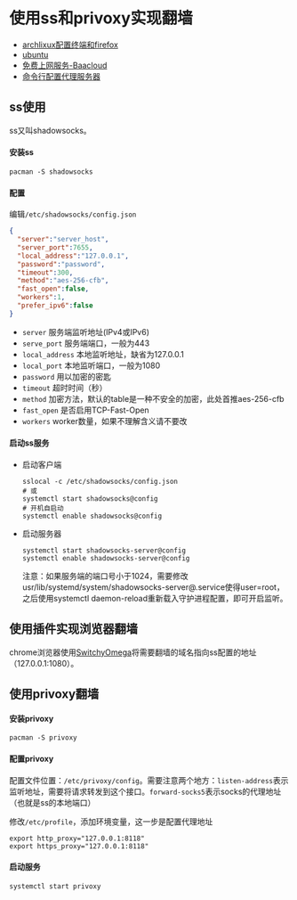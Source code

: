 # 使用ss和privoxy实现翻墙

* [archlixux配置终端和firefox](https://blog.csdn.net/qq_34661580/article/details/76910525)
* [ubuntu](https://blog.csdn.net/ATYZ123/article/details/63263956)
* [免费上网服务-Baacloud](https://blog.csdn.net/qq_16477581/article/details/80804342)
* [命令行配置代理服务器](https://yevon-cn.github.io/2017/05/05/set-proxy-of-cmd.html)

## ss使用
ss又叫shadowsocks。

#### 安装ss

```shell
pacman -S shadowsocks
```

#### 配置

编辑`/etc/shadowsocks/config.json`

```json
{
  "server":"server_host",
  "server_port":7655,
  "local_address":"127.0.0.1",
  "password":"password",
  "timeout":300,
  "method":"aes-256-cfb",
  "fast_open":false,
  "workers":1,
  "prefer_ipv6":false
}
```

* `server`        服务端监听地址(IPv4或IPv6)
* `serve_port`    服务端端口，一般为443
* `local_address` 本地监听地址，缺省为127.0.0.1
* `local_port`    本地监听端口，一般为1080
* `password`      用以加密的密匙
* `timeout`       超时时间（秒）
* `method`        加密方法，默认的table是一种不安全的加密，此处首推aes-256-cfb
* `fast_open`     是否启用TCP-Fast-Open
* `workers`       worker数量，如果不理解含义请不要改

#### 启动ss服务

* 启动客户端
  
  ```shell
  sslocal -c /etc/shadowsocks/config.json
  # 或
  systemctl start shadowsocks@config
  # 开机自启动
  systemctl enable shadowsocks@config
  ```
* 启动服务器

  ```shell
  systemctl start shadowsocks-server@config
  systemctl enable shadowsocks-server@config
  ```

  注意：如果服务端的端口号小于1024，需要修改usr/lib/systemd/system/shadowsocks-server@.service使得user=root，之后使用systemctl daemon-reload重新载入守护进程配置，即可开启监听。

## 使用插件实现浏览器翻墙

  chrome浏览器使用[SwitchyOmega](https://chrome.google.com/webstore/detail/proxy-switchyomega/padekgcemlokbadohgkifijomclgjgif)将需要翻墙的域名指向ss配置的地址（127.0.0.1:1080）。

## 使用privoxy翻墙

#### 安装privoxy

  ```shell
  pacman -S privoxy
  ```

#### 配置privoxy

  配置文件位置：`/etc/privoxy/config`。需要注意两个地方：`listen-address`表示监听地址，需要将请求转发到这个接口。`forward-socks5`表示socks的代理地址（也就是ss的本地端口）

  修改`/etc/profile`，添加环境变量，这一步是配置代理地址

  ```shell
  export http_proxy="127.0.0.1:8118"
  export https_proxy="127.0.0.1:8118"
  ```

#### 启动服务

  ```shell
  systemctl start privoxy
  ```
